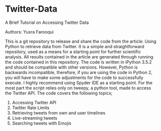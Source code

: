# Twitter-Data

A Brief Tutorial on Accessing Twitter Data 

Authors: Yusra Farooqui

This is a git repository to release and share the code from the article: Using Python to retrieve data from Twitter. It is a simple and straightforward repository, used as a means for a starting point for further scientific analysis.
All results contained in the article are generated through running the code contained in this repository.
The code is written in iPython 3.5.2 and should be compatible with other versions. However, Python is backwards incompatible, therefore, if you are using the code in Python 2, you will have to make some adjustments for the code to successfully execute. I highly recommend using Spyder IDE as a starting point. For the most part the script relies only on tweepy, a python tool, made to access the Twitter API. The code covers the following topics;
1.	Accessing Twitter API
2.	Twitter Rate Limits
3.	Retrieving tweets from own and user timelines
4.	Live-streaming tweets
5.	Searching tweets with Emojis

